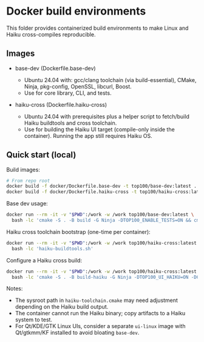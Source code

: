 # Docker build environments

This folder provides containerized build environments to make Linux and Haiku cross-compiles reproducible.

## Images

- base-dev (Dockerfile.base-dev)
  - Ubuntu 24.04 with: gcc/clang toolchain (via build-essential), CMake, Ninja, pkg-config, OpenSSL, libcurl, Boost.
  - Use for core library, CLI, and tests.

- haiku-cross (Dockerfile.haiku-cross)
  - Ubuntu 24.04 with prerequisites plus a helper script to fetch/build Haiku buildtools and cross toolchain.
  - Use for building the Haiku UI target (compile-only inside the container). Running the app still requires Haiku OS.

## Quick start (local)

Build images:

```bash
# From repo root
docker build -f docker/Dockerfile.base-dev -t top100/base-dev:latest .
docker build -f docker/Dockerfile.haiku-cross -t top100/haiku-cross:latest docker
```

Base dev usage:

```bash
docker run --rm -it -v "$PWD":/work -w /work top100/base-dev:latest \
  bash -lc 'cmake -S . -B build -G Ninja -DTOP100_ENABLE_TESTS=ON && cmake --build build -j && ctest --test-dir build --output-on-failure'
```

Haiku cross toolchain bootstrap (one-time per container):

```bash
docker run --rm -it -v "$PWD":/work -w /work top100/haiku-cross:latest \
  bash -lc 'haiku-buildtools.sh'
```

Configure a Haiku cross build:

```bash
docker run --rm -it -v "$PWD":/work -w /work top100/haiku-cross:latest \
  bash -lc 'cmake -S . -B build-haiku -G Ninja -DTOP100_UI_HAIKU=ON -DCMAKE_TOOLCHAIN_FILE=docker/haiku-toolchain.cmake && cmake --build build-haiku -j'
```

Notes:
- The sysroot path in `haiku-toolchain.cmake` may need adjustment depending on the Haiku build output.
- The container cannot run the Haiku binary; copy artifacts to a Haiku system to test.
- For Qt/KDE/GTK Linux UIs, consider a separate `ui-linux` image with Qt/gtkmm/KF installed to avoid bloating `base-dev`.
